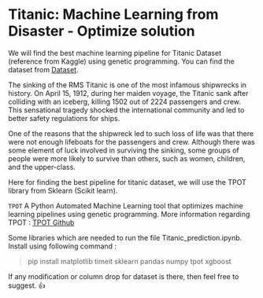 # Titanic: Machine Learning from Disaster - Optimize solution

We will find the best machine learning pipeline for Titanic Dataset (reference from Kaggle) using genetic programming. You can find the dataset from [Dataset](https://www.kaggle.com/c/titanic/data).

The sinking of the RMS Titanic is one of the most infamous shipwrecks in history.  On April 15, 1912, during her maiden voyage, the Titanic sank after colliding with an iceberg, killing 1502 out of 2224 passengers and crew. This sensational tragedy shocked the international community and led to better safety regulations for ships.

One of the reasons that the shipwreck led to such loss of life was that there were not enough lifeboats for the passengers and crew. Although there was some element of luck involved in surviving the sinking, some groups of people were more likely to survive than others, such as women, children, and the upper-class.

Here for finding the best pipeline for titanic dataset, we will use the TPOT library from Sklearn (Scikit learn). 

`TPOT` A Python Automated Machine Learning tool that optimizes machine learning pipelines using genetic programming. 
More information regarding TPOT : [TPOT Github](https://github.com/EpistasisLab/tpot)

Some libraries which are needed to run the file Titanic_prediction.ipynb. Install using following command :

> pip install matplotlib timeit sklearn pandas numpy tpot xgboost

If any modification or column drop for dataset is there, then feel free to suggest. :+1: 

